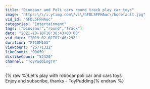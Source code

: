 ```yaml
---
title: "Dinosaur and Poli cars round track play car toys"
image: "https:\/\/i.ytimg.com\/vi\/hFDL5FFHAuc\/hqdefault.jpg"
vid_id: "hFDL5FFHAuc"
categories: "Entertainment"
tags: ["Dinosaur","round","track"]
date: "2021-10-18T16:38:43+03:00"
vid_date: "2019-02-01T07:46:29Z"
duration: "PT10M10S"
viewcount: "25771322"
likeCount: "90659"
dislikeCount: "52320"
channel: "ToyPuddingTV"
---
```

{% raw %}Let's play with robocar poli car and cars toys <br />Enjoy and subscribe, thanks - ToyPudding{% endraw %}
